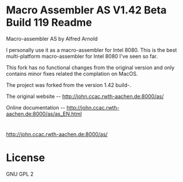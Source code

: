 # Macro Assembler AS V1.42 Beta Build 119 Readme
Macro-assembler AS by Alfred Arnold

I personally use it as a macro-assembler for Intel 8080. This is the best multi-platform macro-assembler for Intel 8080 I've seen so far.

This fork has no functional changes from the original version and only contains minor fixes related the complation on MacOS.

The project was forked from the version 1.42 build-.

The original website -- http://john.ccac.rwth-aachen.de:8000/as/

Online documentation -- http://john.ccac.rwth-aachen.de:8000/as/as_EN.html

#
http://john.ccac.rwth-aachen.de:8000/as/

# License
GNU GPL 2